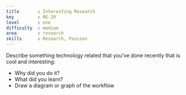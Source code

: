 ```yaml
---
title       : Interesting Research
key         : RE-IR
level       : one
difficulty  : medium
area        : research
skills      : Research, Passion
---
```


Describe something technology related that you've done recently that is cool and interesting:

- Why did you do it?
- What did you learn?
- Draw a diagram or graph of the workflow
